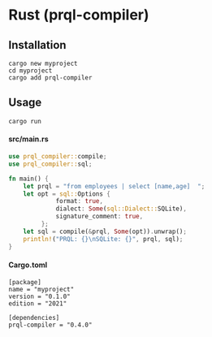 # Rust (prql-compiler)

## Installation

```
cargo new myproject
cd myproject
cargo add prql-compiler
```

## Usage

`cargo run`

#### src/main.rs

```rust
use prql_compiler::compile;
use prql_compiler::sql;

fn main() {
    let prql = "from employees | select [name,age]  ";
    let opt = sql::Options {
             format: true,
             dialect: Some(sql::Dialect::SQLite),
             signature_comment: true,
         };
    let sql = compile(&prql, Some(opt)).unwrap();
    println!("PRQL: {}\nSQLite: {}", prql, sql);
}

```

#### Cargo.toml

```
[package]
name = "myproject"
version = "0.1.0"
edition = "2021"

[dependencies]
prql-compiler = "0.4.0"
```
